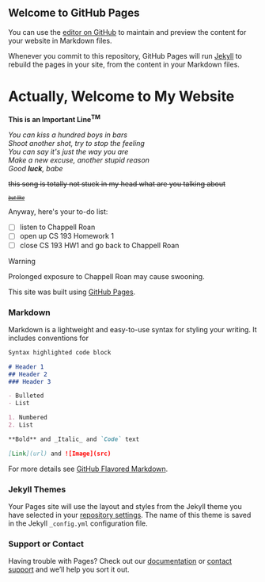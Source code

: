 ## Welcome to GitHub Pages

You can use the [editor on GitHub](https://github.com/kalutes/CS193_Fall18_Lab1/edit/master/index.md) to maintain and preview the content for your website in Markdown files.

Whenever you commit to this repository, GitHub Pages will run [Jekyll](https://jekyllrb.com/) to rebuild the pages in your site, from the content in your Markdown files.

# Actually, Welcome to My Website

**This is an Important Line<sup>TM</sup>**

_You can kiss a hundred boys in bars_  
_Shoot another shot, try to stop the feeling_  
_You can say it's just the way you are_  
_Make a new excuse, another stupid reason_  
_Good **luck**, babe_

~~this song is totally not stuck in my head what are you talking about~~

<sub><sup>_~~[but like](https://www.youtube.com/watch?v=VZ-oGLluGAc)~~_</sup></sub>


Anyway, here's your to-do list:
- [ ] listen to Chappell Roan
- [ ] open up  CS 193 Homework 1
- [ ] close CS 193 HW1 and go back to Chappell Roan

> [!WARNING]
> Prolonged exposure to Chappell Roan may cause swooning.

This site was built using [GitHub Pages](https://pages.github.com/).



### Markdown

Markdown is a lightweight and easy-to-use syntax for styling your writing. It includes conventions for

```markdown
Syntax highlighted code block

# Header 1
## Header 2
### Header 3

- Bulleted
- List

1. Numbered
2. List

**Bold** and _Italic_ and `Code` text

[Link](url) and ![Image](src)
```

For more details see [GitHub Flavored Markdown](https://guides.github.com/features/mastering-markdown/).

### Jekyll Themes

Your Pages site will use the layout and styles from the Jekyll theme you have selected in your [repository settings](https://github.com/kalutes/CS193_Fall18_Lab1/settings). The name of this theme is saved in the Jekyll `_config.yml` configuration file.

### Support or Contact

Having trouble with Pages? Check out our [documentation](https://help.github.com/categories/github-pages-basics/) or [contact support](https://github.com/contact) and we’ll help you sort it out.

